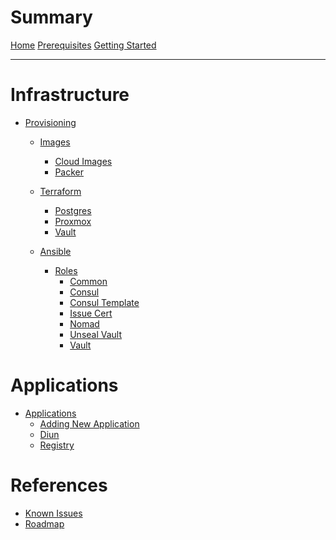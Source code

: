 # Summary

[Home](index.md)
[Prerequisites](./prerequisites.md)
[Getting Started](./getting_started.md)

---

# Infrastructure

- [Provisioning](provisioning.md)
    - [Images](images/index.md)
        - [Cloud Images](images/cloud_image.md)
        - [Packer](images/packer.md)

    - [Terraform](terraform/index.md)
        - [Postgres](terraform/postgres.md)
        - [Proxmox](terraform/proxmox.md)
        - [Vault](terraform/vault.md)

    - [Ansible](ansible/index.md)
        <!-- - [Inventory](ansible/inventory.md) -->
        - [Roles](ansible/roles/index.md)
            - [Common](ansible/roles/common.md)
            - [Consul](ansible/roles/consul.md)
            - [Consul Template](ansible/roles/consul-template.md)
            - [Issue Cert](ansible/roles/issue_cert.md)
            - [Nomad](ansible/roles/nomad.md)
            - [Unseal Vault](ansible/roles/unseal_vault.md)
            - [Vault](ansible/roles/vault.md)

<!-- - [CICD]() -->
<!-- - [Vault]() -->
<!-- - [Consul]() -->
<!-- - [Nomad]() -->
<!-- - [Certificate Management]() -->

# Applications

- [Applications](apps/index.md)
    - [Adding New Application](apps/add_new.md)
    - [Diun](apps/diun.md)
    - [Registry](apps/registry.md)

# References

- [Known Issues](references/issues.md)
- [Roadmap](references/TODO.md)
